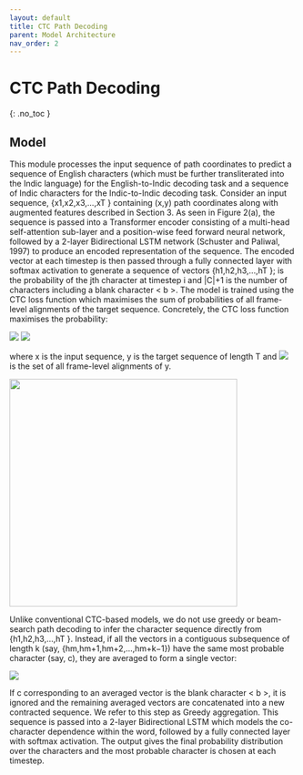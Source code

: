 ```yaml
---
layout: default
title: CTC Path Decoding
parent: Model Architecture
nav_order: 2
---
```


# CTC Path Decoding
{: .no_toc }

## Model

This module processes the input sequence of path coordinates to predict a sequence of English characters (which must be further transliterated into the Indic language) for the English-to-Indic decoding task and a sequence of Indic characters for the Indic-to-Indic decoding task. Consider an input sequence, {x1,x2,x3,...,xT } containing (x,y) path coordinates along with augmented features described in Section 3. As seen in Figure 2(a), the sequence is passed into a Transformer encoder consisting of a multi-head self-attention sub-layer and a position-wise feed forward neural network, followed by a 2-layer Bidirectional LSTM network (Schuster and Paliwal, 1997) to produce an encoded representation of the sequence. The encoded vector at each timestep is then passed through a fully connected layer with softmax activation to generate a sequence of vectors {h1,h2,h3,...,hT }; is the probability of the jth character at timestep i and \|C\|+1 is the number of characters including a blank character < b >. The model is trained using the CTC loss function which maximises the sum of probabilities of all frame-level alignments of the target sequence. Concretely, the CTC loss function maximises the probability:

<img src="https://render.githubusercontent.com/render/math?math=p(\textbf{y}|\textbf{x}) = \sum_{\hat{\textbf{y}}\epsilon \mathcal{A}_{ctc}(\textbf{y})}^{}p(\hat{\textbf{y}}|\textbf{x})">

<img src="https://render.githubusercontent.com/render/math?math=p(\hat{\textbf{y}}|\textbf{x}) = \prod_{t=1}^{T}p(\hat{y}_t|{\textbf{x}})">

where x is the input sequence, y is the target sequence of length T and <img src="https://render.githubusercontent.com/render/math?math=$\mathcal{A}_{ctc}(\textbf{y})$"> is the set of all frame-level alignments of y.

<p align="left">
   <img src="../../../assets/images/CTC_structure.png" width=400 height=400>
</p>


Unlike conventional CTC-based models, we do not use greedy or beam-search path decoding to infer the character sequence directly from {h1,h2,h3,...,hT }. Instead, if all the vectors in a contiguous subsequence of length k (say, {hm,hm+1,hm+2,...,hm+k−1}) have the same most probable character (say, c), they are averaged to form a single vector:

<img src="https://render.githubusercontent.com/render/math?math=z_{m:m+k-1} = \frac{1}{k}\sum_{p=m}^{m+k-1}\{h_{p} | \arg \max_{j}h_{p,j} = c, c \neq \arg(<b>) \}
">

If c corresponding to an averaged vector is the blank character < b >, it is ignored and the remaining averaged vectors are concatenated into a new contracted sequence. We refer to this step as Greedy aggregation. This sequence is passed into a 2-layer Bidirectional LSTM which models the co-character dependence within the word, followed by a fully connected layer with softmax activation. The output gives the final probability distribution over the characters and the most probable character is chosen at each timestep.
